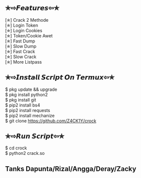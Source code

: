 ## ✯⇨𝙁𝙚𝙖𝙩𝙪𝙧𝙚𝙨⇦✯
[✯] Crack 2 Methode  
[✯] Login Token  
[✯] Login Cookies  
[✯] Token/Cookie Awet  
[✯] Fast Dump  
[✯] Slow Dump   
[✯] Fast Crack  
[✯] Slow Crack  
[✯] More Listpass  
## ✯⇨𝙄𝙣𝙨𝙩𝙖𝙡𝙡 𝙎𝙘𝙧𝙞𝙥𝙩 𝙊𝙣 𝙏𝙚𝙧𝙢𝙪𝙭⇦✯
$ pkg update && upgrade  
$ pkg install python2  
$ pkg install git  
$ pip2 install bs4  
$ pip2 install requests  
$ pip2 install mechanize  
$ git clone https://github.com/Z4CK1Y/crock
## ✯⇨𝙍𝙪𝙣 𝙎𝙘𝙧𝙞𝙥𝙩⇦✯
$ cd crock  
$ python2 crack.so

## Tanks Dapunta/Rizal/Angga/Deray/Zacky ##
